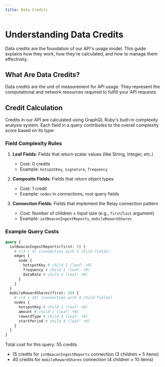 ```yaml
---
title: Data Credits
---
```


# Understanding Data Credits

Data credits are the foundation of our API's usage model. This guide explains how they work, how they're calculated, and how to manage them effectively.

## What Are Data Credits?

Data credits are the unit of measurement for API usage. They represent the computational and network resources required to fulfill your API requests.

## Credit Calculation

Credits in our API are calculated using GraphQL Ruby's built-in complexity analysis system. Each field in a query contributes to the overall complexity score based on its type:

### Field Complexity Rules

1. **Leaf Fields**: Fields that return scalar values (like String, Integer, etc.)

   - Cost: 0 credits
   - Example: `hotspotKey`, `signature`, `frequency`

2. **Composite Fields**: Fields that return object types

   - Cost: 1 credit
   - Example: `nodes` in connections, root query fields

3. **Connection Fields**: Fields that implement the Relay connection pattern
   - Cost: Number of children × Input size (e.g., `first`/`last` argument)
   - Example: `iotBeaconIngestReports`, `mobileRewardShares`

### Example Query Costs

```graphql
query {
  iotBeaconIngestReports(first: 5) {
    # +(3 × 5) (connection with 3 child fields)
    edges {
      node {
        hotspotKey # child 1 (leaf: +0)
        frequency # child 2 (leaf: +0)
        dataRate # child 3 (leaf: +0)
      }
    }
  }
  mobileRewardShares(first: 10) {
    # +(4 × 10) (connection with 4 child fields)
    nodes {
      hotspotKey # child 1 (leaf: +0)
      amount # child 2 (leaf: +0)
      rewardType # child 3 (leaf: +0)
      startPeriod # child 4 (leaf: +0)
    }
  }
}
```

Total cost for this query: 55 credits

- 15 credits for `iotBeaconIngestReports` connection (3 children × 5 items)
- 40 credits for `mobileRewardShares` connection (4 children × 10 items)
